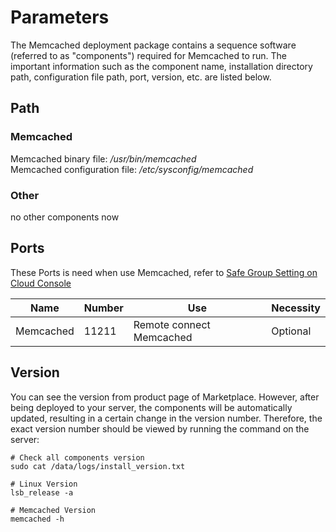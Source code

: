 # Parameters

The Memcached deployment package contains a sequence software (referred to as "components") required for Memcached to run. The important information such as the component name, installation directory path, configuration file path, port, version, etc. are listed below.

## Path

### Memcached

Memcached binary file: */usr/bin/memcached*  
Memcached configuration file: */etc/sysconfig/memcached*  

### Other

no other components now

## Ports

These Ports is need when use Memcached, refer to [Safe Group Setting on Cloud Console](https://support.websoft9.com/docs/faq/tech-instance.html)

| Name | Number | Use |  Necessity |
| --- | --- | --- | --- |
| Memcached | 11211 | Remote connect Memcached | Optional |

## Version

You can see the version from product page of Marketplace. However, after being deployed to your server, the components will be automatically updated, resulting in a certain change in the version number. Therefore, the exact version number should be viewed by running the command on the server:

```shell
# Check all components version
sudo cat /data/logs/install_version.txt

# Linux Version
lsb_release -a

# Memcached Version
memcached -h
```
